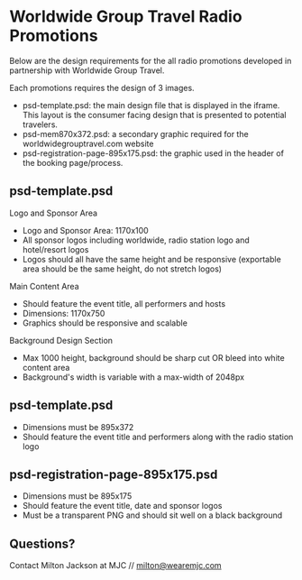 Worldwide Group Travel Radio Promotions
=========

Below are the design requirements for the all radio promotions developed in partnership with Worldwide Group Travel.

Each promotions requires the design of 3 images.

- psd-template.psd: the main design file that is displayed in the iframe.  This layout is the consumer facing design that is presented to potential travelers.
- psd-mem870x372.psd: a secondary graphic required for the worldwidegrouptravel.com website
- psd-registration-page-895x175.psd: the graphic used in the header of the booking page/process.

psd-template.psd
----------
Logo and Sponsor Area
- Logo and Sponsor Area: 1170x100
- All sponsor logos including worldwide, radio station logo and hotel/resort logos
- Logos should all have the same height and be responsive (exportable area should be the same height, do not stretch logos)

Main Content Area
- Should feature the event title, all performers and hosts
- Dimensions: 1170x750
- Graphics should be responsive and scalable

Background Design Section
- Max 1000 height, background should be sharp cut OR bleed into white content area
- Background's width is variable with a max-width of 2048px

psd-template.psd
----------
- Dimensions must be 895x372
- Should feature the event title and performers along with the radio station logo

psd-registration-page-895x175.psd
----------
- Dimensions must be 895x175
- Should feature the event title, date and sponsor logos
- Must be a transparent PNG and should sit well on a black background

Questions?
----------
Contact Milton Jackson at MJC //
milton@wearemjc.com

